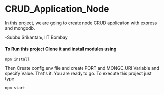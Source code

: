 # CRUD_Application_Node
In this project, we are going to create node CRUD application with express and mongodb.

-Subbu Srikantam, IIT  Bombay

#### To Run this project Clone it and install modules using
```
npm install
```

Then Create config.env file and create PORT and MONGO_URI Variable and specify Value.
That's it. You are ready to go. To execute this project just type
```
npm start
```


